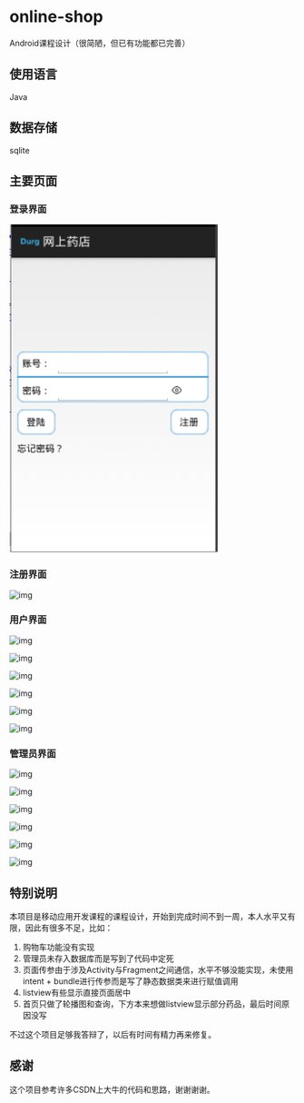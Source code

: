 # online-shop

Android课程设计（很简陋，但已有功能都已完善）

## 使用语言

Java

## 数据存储

sqlite

## 主要页面

### 登录界面

![img](https://github.com/ryukieinn/online-shop/blob/master/img/1.png)

[^图1 登录界面]: 此图是网上药店的登录界面。用户和管理员进入系统必须要进行登录。在输入账号和密码之后点击登录按钮进行登录，点击注册按钮进行注册，点击忘记密码按钮，进入忘记密码界面。

### 注册界面

![img](https://github.com/ryukieinn/online-shop.git/raw/master/img/2.png)

[^图2 注册界面]: 在输入注册账号、输入密码、确认密码之后点击确定按钮，执行注册命令，点击取消按钮，返回登录界面。

### 用户界面 

![img](https://github.com/ryukieinn/online-shop.git/raw/master/img/3.png)

[^图3 主页界面]: 该页面是用户登录后显示的界面，主页默认显示首页界面，点击上方的查询商品输入商品关键字和进行模糊查询显示在查询界面中。点击我的按钮可进入我的界面。

![img](https://github.com/ryukieinn/online-shop.git/raw/master/img/4.png)

[^图4 我的界面]: 该页面为点击我的按钮后显示的页面。用户名后显示当前登录者的用户名，下方是其身份，左面是默认头像。点击我的订单后进入我的订单界面，点击意见反馈后弹出对话框进行意见反馈。

![img](https://github.com/ryukieinn/online-shop.git/raw/master/img/5.png)

[^图5 查询界面]: 该界面是在输入框中输入关键字进行查询后的界面。该图示意的结果为输入“b”的结果。图片为商品图，右侧上方为商品名，下方为价格，最右侧为详情按钮，点击后可进入商品详情页。

![img](https://github.com/ryukieinn/online-shop.git/raw/master/img/6.png)

[^图6 商品详情页]: 该页面为点击详情按钮后的界面。点击加入购物车按钮后即可购买。下方为商品评价，显示用户名和评价内容。

![img](https://github.com/ryukieinn/online-shop.git/raw/master/img/7.png)

[^图7 我的订单界面]: 该图为点击我的订单后的界面。点击最右侧评价即可添加评价。

![img](https://github.com/ryukieinn/online-shop.git/raw/master/img/8.png)

[^图8 反馈界面]: 该图为点击意见反馈后的界面。输入反馈后点击确定即可添加反馈。

### 管理员界面

![img](https://github.com/ryukieinn/online-shop.git/raw/master/img/9.png)

[^图9 管理员界面]: 该图为管理员登录后的界面。点击用户管理可以进行用户管理，点击商品管理可以进行用商品户管理，点击商品留言可以查看用户留言，点击网站留言可以查看网站留言。

![img](https://github.com/ryukieinn/online-shop.git/raw/master/img/10.png)

[^图10 用户管理界面]: 该图为点击用户管理后的界面。三个显示内容分别为：用户ID、用户名、用户密码。点击删除按钮之后可删除该用户。

![img](https://github.com/ryukieinn/online-shop.git/raw/master/img/11.png)

[^图11 商品管理界面]: 该图是点击商品管理后的的界面。显示的几个参数分别为：商品ID、商品图片、商品名、价格。点击右侧删除按钮后可将该行数据删除。点击上方添加按钮可添加药品。

![img](https://github.com/ryukieinn/online-shop.git/raw/master/img/12.png)

[^图12 添加药品界面]: 该页面为点击添加按钮后的界面。输入药品名和价格后点击确认按钮，进行商品添加。（商品图片目前默认）

![img](https://github.com/ryukieinn/online-shop.git/raw/master/img/13.png)

[^图13 商品评价界面/空界面]: 该图是点击商品评价按钮后的界面。由于系统中还没有用户进行过商品评价，故调用了空界面。

![img](https://github.com/ryukieinn/online-shop.git/raw/master/img/14.png)

[^图14 留言管理界面]: 该界面是点击留言管理后的界面。显示用户反馈，显示参数分别为用户名和反馈内容。

## 特别说明

本项目是移动应用开发课程的课程设计，开始到完成时间不到一周，本人水平又有限，因此有很多不足，比如：

1. 购物车功能没有实现
2. 管理员未存入数据库而是写到了代码中定死
3. 页面传参由于涉及Activity与Fragment之间通信，水平不够没能实现，未使用intent + bundle进行传参而是写了静态数据类来进行赋值调用
4. listview有些显示直接页面居中
5. 首页只做了轮播图和查询，下方本来想做listview显示部分药品，最后时间原因没写

不过这个项目足够我答辩了，以后有时间有精力再来修复。

## 感谢

这个项目参考许多CSDN上大牛的代码和思路，谢谢谢谢。
